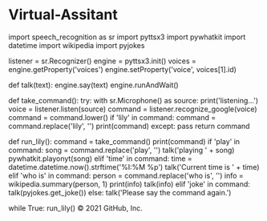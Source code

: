 # Virtual-Assitant
import speech_recognition as sr
import pyttsx3
import pywhatkit
import datetime
import wikipedia
import pyjokes

listener = sr.Recognizer()
engine = pyttsx3.init()
voices = engine.getProperty('voices')
engine.setProperty('voice', voices[1].id)


def talk(text):
    engine.say(text)
    engine.runAndWait()


def take_command():
    try:
        with sr.Microphone() as source:
            print('listening...')
            voice = listener.listen(source)
            command = listener.recognize_google(voice)
            command = command.lower()
            if 'lily' in command:
                command = command.replace('lily', '')
                print(command)
    except:
        pass
    return command


def run_lily():
    command = take_command()
    print(command)
    if 'play' in command:
        song = command.replace('play', '')
        talk('playing ' + song)
        pywhatkit.playonyt(song)
    elif 'time' in command:
        time = datetime.datetime.now().strftime('%I:%M %p')
        talk('Current time is ' + time)
    elif 'who is' in command:
        person = command.replace('who is', '')
        info = wikipedia.summary(person, 1)
        print(info)
        talk(info)
    elif 'joke' in command:
        talk(pyjokes.get_joke())
    else:
        talk('Please say the command again.')


while True:
    run_lily()
© 2021 GitHub, Inc.
